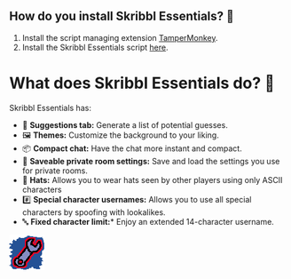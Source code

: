## How do you install Skribbl Essentials? 📜
1. Install the script managing extension [TamperMonkey](https://chrome.google.com/webstore/detail/tampermonkey/dhdgffkkebhmkfjojejmpbldmpobfkfo).
2. Install the Skribbl Essentials script [here](https://github.com/Databones/SkribblEssentials/raw/main/Skribbl%20Essentials%20Minified.user.js).


# What does Skribbl Essentials do? 🤔
Skribbl Essentials has:
- 📄 **Suggestions tab:** Generate a list of potential guesses.
- 🖼️ **Themes:** Customize the background to your liking.
- 📦 **Compact chat:** Have the chat more instant and compact.
- 💾 **Saveable private room settings:** Save and load the settings you use for private rooms.
- 🎩 **Hats:** Allows you to wear hats seen by other players using only ASCII characters
- #️⃣ **Special character usernames:** Allows you to use all special characters by spoofing with lookalikes.
- 🔤 **Fixed character limit:*** Enjoy an extended 14-character username.

![](https://raw.githubusercontent.com/Databones/SkribblEssentials/main/logoGIF.gif)

